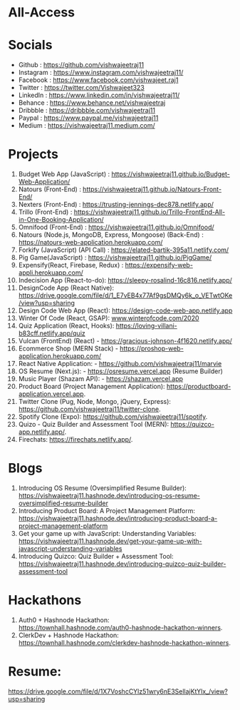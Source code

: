 # All-Access

# Socials     
- Github : https://github.com/vishwajeetraj11
- Instagram : https://www.instagram.com/vishwajeetraj11/
- Facebook : https://www.facebook.com/vishwajeet.raj1
- Twitter : https://twitter.com/Vishwajeet323
- LinkedIn : https://www.linkedin.com/in/vishwajeetraj11/
- Behance : https://www.behance.net/vishwajeetraj
- Dribbble : https://dribbble.com/vishwajeetraj11
- Paypal : https://www.paypal.me/vishwajeetraj11  
- Medium : https://vishwajeetraj11.medium.com/  
   
# Projects
1.  Budget Web App (JavaScript) : https://vishwajeetraj11.github.io/Budget-Web-Application/
2.  Natours (Front-End) : https://vishwajeetraj11.github.io/Natours-Front-End/
3.  Nexters (Front-End) : https://trusting-jennings-dec878.netlify.app/
4.  Trillo (Front-End) : https://vishwajeetraj11.github.io/Trillo-FrontEnd-All-in-One-Booking-Application/
5.  Omnifood (Front-End) : https://vishwajeetraj11.github.io/Omnifood/
6.  Natours (Node.js, MongoDB, Express, Mongoose) (Back-End) : https://natours-web-application.herokuapp.com/
7.  Forkify (JavaScript) (API Call) : https://elated-bartik-395a11.netlify.com/
8.  Pig Game(JavaScript) : https://vishwajeetraj11.github.io/PigGame/ 
9.  Expensify(React, Firebase, Redux) : https://expensify-web-appli.herokuapp.com/
10. Indecision App (React-to-do): https://sleepy-rosalind-16c816.netlify.app/
11. DesignCode App (React Native): https://drive.google.com/file/d/1_E7vEB4x77Af9gsDMQy6k_o_VETwtOKe/view?usp=sharing
12. Design Code Web App (React): https://design-code-web-app.netlify.app
13. Winter Of Code (React, GSAP): www.winterofcode.com/2020
14. Quiz Application (React, Hooks): https://loving-villani-b83cff.netlify.app/quiz
15. Vulcan (FrontEnd) (React) - https://gracious-johnson-4f1620.netlify.app/  
16. Ecommerce Shop (MERN Stack) - https://proshop-web-application.herokuapp.com/  
17. React Native Application: - https://github.com/vishwajeetraj11/marvie  
18. OS Resume (Next.js): - https://osresume.vercel.app (Resume Builder)
19. Music Player (Shazam API): - https://shazam.vercel.app
20. Product Board (Project Management Application): https://productboard-application.vercel.app. 
21. Twitter Clone (Pug, Node, Mongo, jQuery, Express): https://github.com/vishwajeetraj11/twitter-clone.   
22. Spotify Clone (Expo): https://github.com/vishwajeetraj11/spotify. 
23. Quizo - Quiz Builder and Assessment Tool (MERN): https://quizco-app.netlify.app/. 
24. Firechats: https://firechats.netlify.app/. 

# Blogs
1. Introducing OS Resume (Oversimplified Resume Builder):  
   https://vishwajeetraj11.hashnode.dev/introducing-os-resume-oversimplified-resume-builder  
2. Introducing Product Board: A Project Management Platform:   
   https://vishwajeetraj11.hashnode.dev/introducing-product-board-a-project-management-platform
3. Get your game up with JavaScript: Understanding Variables:  
   https://vishwajeetraj11.hashnode.dev/get-your-game-up-with-javascript-understanding-variables
4. Introducing Quizco: Quiz Builder + Assessment Tool:  
   https://vishwajeetraj11.hashnode.dev/introducing-quizco-quiz-builder-assessment-tool

# Hackathons  
1. Auth0 + Hashnode Hackathon:  
   https://townhall.hashnode.com/auth0-hashnode-hackathon-winners. 
2. ClerkDev + Hashnode Hackathon:   
   https://townhall.hashnode.com/clerkdev-hashnode-hackathon-winners. 

# Resume:  
https://drive.google.com/file/d/1X7VoshcCYlz51wry6nE3SellajKtYlx_/view?usp=sharing

